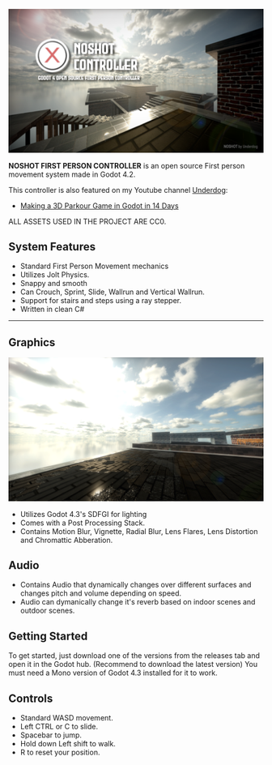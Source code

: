 ![Alt text](docs/CoverImage.png?raw=true)

**NOSHOT FIRST PERSON CONTROLLER** is an open source First person movement system made in Godot 4.2.

This controller is also featured on my Youtube channel [Underdog](https://www.youtube.com/channel/UCg6WHXnqqeDSG1hkJ-_8nTw):
- [Making a 3D Parkour Game in Godot in 14 Days](https://youtu.be/rG3ZGfhmscQ)

ALL ASSETS USED IN THE PROJECT ARE CC0.

## System Features

- Standard First Person Movement mechanics
- Utilizes Jolt Physics.
- Snappy and smooth
- Can Crouch, Sprint, Slide, Wallrun and Vertical Wallrun.
- Support for stairs and steps using a ray stepper.
- Written in clean C#
---

## Graphics

![Alt text](docs/Graphics.png?raw=true)

- Utilizes Godot 4.3's SDFGI for lighting
- Comes with a Post Processing Stack.
- Contains Motion Blur, Vignette, Radial Blur, Lens Flares, Lens Distortion and Chromattic Abberation.

## Audio
- Contains Audio that dynamically changes over different surfaces and changes pitch and volume depending on speed.
- Audio can dymanically change it's reverb based on indoor scenes and outdoor scenes.

## Getting Started

To get started, just download one of the versions from the releases tab and open it in the Godot hub. (Recommend to download the latest version)
You must need a Mono version of Godot 4.3 installed for it to work.

## Controls
- Standard WASD movement.
- Left CTRL or C to slide.
- Spacebar to jump.
- Hold down Left shift to walk.
- R to reset your position.
